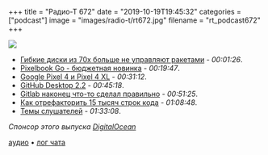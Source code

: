 +++
title = "Радио-Т 672"
date = "2019-10-19T19:45:32"
categories = ["podcast"]
image = "images/radio-t/rt672.jpg"
filename = "rt_podcast672"
+++

![](https://radio-t.com/images/radio-t/rt672.jpg)

- [Гибкие диски из 70х больше не управляют ракетами](https://gizmodo.com/u-s-military-will-stop-using-floppy-discs-to-operate-i-1839166219) - *00:01:26*.
- [Pixelbook Go - бюджетная новинка](https://gizmodo.com/the-pixelbook-go-walks-the-fine-line-between-high-desig-1839063593) - *00:19:47*.
- [Google Pixel 4 и Pixel 4 XL](https://www.androidauthority.com/google-pixel-4-xl-990519/) - *00:31:12*.
- [GitHub Desktop 2.2](https://habr.com/ru/company/microsoft/blog/471182/) - *00:45:18*.
- [Gitlab наконец что-то сделал правильно](https://www.theregister.co.uk/2019/10/16/gitlab_employees_gagged/) - *00:51:25*.
- [Как отрефакторить 15 тысяч строк кода](https://habr.com/ru/post/471628/) - *01:08:48*.
- [Темы слушателей](https://radio-t.com/p/2019/10/15/prep-672/) - *01:33:08*.

*Спонсор этого выпуска [DigitalOcean](https://do.co/radiot)*


[аудио](https://cdn.radio-t.com/rt_podcast672.mp3) • [лог чата](https://chat.radio-t.com/logs/radio-t-672.html)
<audio src="https://cdn.radio-t.com/rt_podcast672.mp3" preload="none"></audio>
